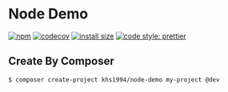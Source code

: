 # Node Demo

[![npm](https://img.shields.io/npm/v/@khs1994/node-demo.svg)](https://www.npmjs.com/package/@khs1994/node-demo)
[![codecov](https://codecov.io/gh/khs1994-docker/node-demo/branch/master/graph/badge.svg)](https://codecov.io/gh/khs1994-docker/node-demo)
[![install size](https://packagephobia.com/badge?p=%40khs1994%2Fnode-demo)](https://packagephobia.com/result?p=@khs1994/node-demo)
[![code style: prettier](https://badgen.net/badge/code%20style/prettier/ff69b4)](https://github.com/prettier/prettier)

## Create By Composer

```bash
$ composer create-project khs1994/node-demo my-project @dev
```
